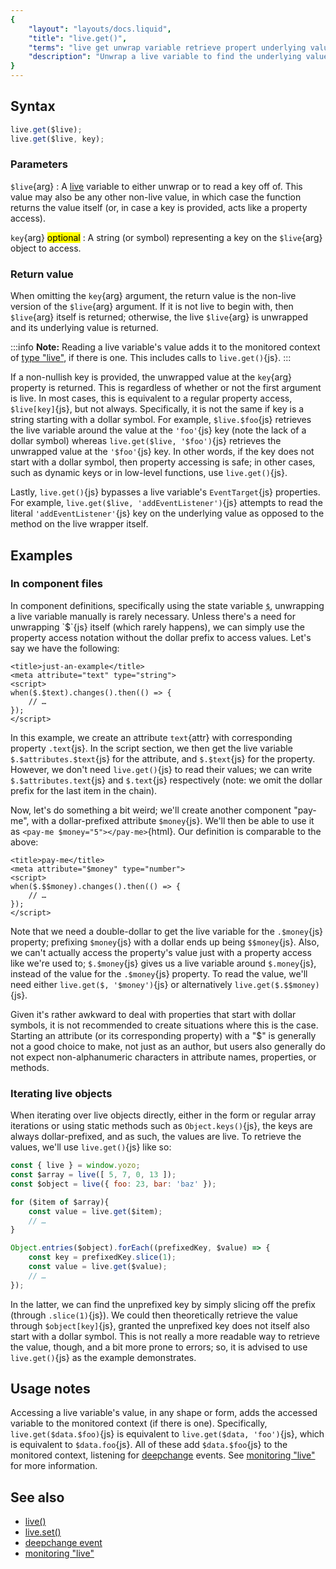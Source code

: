 ```yaml
---
{
	"layout": "layouts/docs.liquid",
	"title": "live.get()",
	"terms": "live get unwrap variable retrieve propert underlying value key",
	"description": "Unwrap a live variable to find the underlying value, or retrieve the value at any key of a live object."
}
---
```


## Syntax

```js
live.get($live);
live.get($live, key);
```

### Parameters

`$live`{arg}
: A [live](/docs/live/) variable to either unwrap or to read a key off of. This value may also be any other non-live value, in which case the function returns the value itself (or, in case a key is provided, acts like a property access).

`key`{arg} <mark>optional</mark>
: A string (or symbol) representing a key on the `$live`{arg} object to access.

### Return value

When omitting the `key`{arg} argument, the return value is the non-live version of the `$live`{arg} argument. If it is not live to begin with, then `$live`{arg} itself is returned; otherwise, the live `$live`{arg} is unwrapped and its underlying value is returned.

:::info
**Note:** Reading a live variable's value adds it to the monitored context of [type "live"](/docs/monitor/live/), if there is one. This includes calls to `live.get()`{js}.
:::

If a non-nullish key is provided, the unwrapped value at the `key`{arg} property is returned. This is regardless of whether or not the first argument is live. In most cases, this is equivalent to a regular property access, `$live[key]`{js}, but not always. Specifically, it is not the same if key is a string starting with a dollar symbol. For example, `$live.$foo`{js} retrieves the live variable around the value at the `'foo'`{js} key (note the lack of a dollar symbol) whereas `live.get($live, '$foo')`{js} retrieves the unwrapped value at the `'$foo'`{js} key. In other words, if the key does not start with a dollar symbol, then property accessing is safe; in other cases, such as dynamic keys or in low-level functions, use `live.get()`{js}.

Lastly, `live.get()`{js} bypasses a live variable's `EventTarget`{js} properties. For example, `live.get($live, 'addEventListener')`{js} attempts to read the literal `'addEventListener'`{js} key on the underlying value as opposed to the method on the live wrapper itself.

## Examples

### In component files

In component definitions, specifically using the state variable [`$`](/docs/components/$/), unwrapping a live variable manually is rarely necessary. Unless there's a need for unwrapping `$`{js} itself (which rarely happens), we can simply use the property access notation without the dollar prefix to access values. Let's say we have the following:

```yz
<title>just-an-example</title>
<meta attribute="text" type="string">
<script>
when($.$text).changes().then(() => {
	// …
});
</script>
```

In this example, we create an attribute `text`{attr} with corresponding property `.text`{js}. In the script section, we then get the live variable `$.$attributes.$text`{js} for the attribute, and `$.$text`{js} for the property. However, we don't need `live.get()`{js} to read their values; we can write `$.$attributes.text`{js} and `$.text`{js} respectively (note: we omit the dollar prefix for the last item in the chain).

Now, let's do something a bit weird; we'll create another component "pay-me", with a dollar-prefixed attribute `$money`{js}. We'll then be able to use it as `<pay-me $money="5"></pay-me>`{html}. Our definition is comparable to the above:

```yz
<title>pay-me</title>
<meta attribute="$money" type="number">
<script>
when($.$$money).changes().then(() => {
	// …
});
</script>
```

Note that we need a double-dollar to get the live variable for the `.$money`{js} property; prefixing `$money`{js} with a dollar ends up being `$$money`{js}. Also, we can't actually access the property's value just with a property access like we're used to; `$.$money`{js} gives us a live variable around `$.money`{js}, instead of the value for the `.$money`{js} property. To read the value, we'll need either `live.get($, '$money')`{js} or alternatively `live.get($.$$money)`{js}.

Given it's rather awkward to deal with properties that start with dollar symbols, it is not recommended to create situations where this is the case. Starting an attribute (or its corresponding property) with a "$" is generally not a good choice to make, not just as an author, but users also generally do not expect non-alphanumeric characters in attribute names, properties, or methods.

### Iterating live objects

When iterating over live objects directly, either in the form or regular array iterations or using static methods such as `Object.keys()`{js}, the keys are always dollar-prefixed, and as such, the values are live. To retrieve the values, we'll use `live.get()`{js} like so:

```js
const { live } = window.yozo;
const $array = live([ 5, 7, 0, 13 ]);
const $object = live({ foo: 23, bar: 'baz' });

for ($item of $array){
	const value = live.get($item);
	// …
}

Object.entries($object).forEach((prefixedKey, $value) => {
	const key = prefixedKey.slice(1);
	const value = live.get($value);
	// …
});
```

In the latter, we can find the unprefixed key by simply slicing off the prefix (through `.slice(1)`{js}). We could then theoretically retrieve the value through `$object[key]`{js}, granted the unprefixed key does not itself also start with a dollar symbol. This is not really a more readable way to retrieve the value, though, and a bit more prone to errors; so, it is advised to use `live.get()`{js} as the example demonstrates.

## Usage notes

Accessing a live variable's value, in any shape or form, adds the accessed variable to the monitored context (if there is one). Specifically, `live.get($data.$foo)`{js} is equivalent to `live.get($data, 'foo')`{js}, which is equivalent to `$data.foo`{js}. All of these add `$data.$foo`{js} to the monitored context, listening for [deepchange](/docs/live/deepchange/) events. See [monitoring "live"](/docs/monitor/live/) for more information.

## See also

- [live()](/docs/live/)
- [live.set()](/docs/live/set/)
- [deepchange event](/docs/live/deepchange/)
- [monitoring "live"](/docs/monitor/live/)
